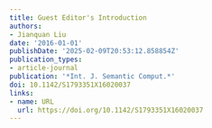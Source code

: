 ```yaml
---
title: Guest Editor's Introduction
authors:
- Jianquan Liu
date: '2016-01-01'
publishDate: '2025-02-09T20:53:12.858854Z'
publication_types:
- article-journal
publication: '*Int. J. Semantic Comput.*'
doi: 10.1142/S1793351X16020037
links:
- name: URL
  url: https://doi.org/10.1142/S1793351X16020037
---
```

